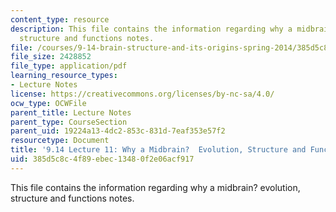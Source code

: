 ```yaml
---
content_type: resource
description: This file contains the information regarding why a midbrain? evolution,
  structure and functions notes.
file: /courses/9-14-brain-structure-and-its-origins-spring-2014/385d5c8c4f89ebec13480f2e06acf917_MIT9_14S14_Lecture11.pdf
file_size: 2428852
file_type: application/pdf
learning_resource_types:
- Lecture Notes
license: https://creativecommons.org/licenses/by-nc-sa/4.0/
ocw_type: OCWFile
parent_title: Lecture Notes
parent_type: CourseSection
parent_uid: 19224a13-4dc2-853c-831d-7eaf353e57f2
resourcetype: Document
title: '9.14 Lecture 11: Why a Midbrain?  Evolution, Structure and Functions Notes'
uid: 385d5c8c-4f89-ebec-1348-0f2e06acf917
---
```

This file contains the information regarding why a midbrain? evolution, structure and functions notes.